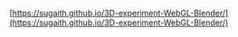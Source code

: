 
[https://sugaith.github.io/3D-experiment-WebGL-Blender/](https://sugaith.github.io/3D-experiment-WebGL-Blender/)
